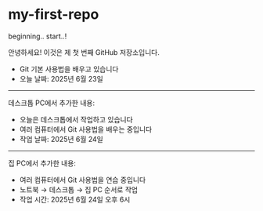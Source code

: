 # my-first-repo
beginning.. start..!

안녕하세요! 이것은 제 첫 번째 GitHub 저장소입니다.

- Git 기본 사용법을 배우고 있습니다
- 오늘 날짜: 2025년 6월 23일

---
데스크톱 PC에서 추가한 내용:
- 오늘은 데스크톱에서 작업하고 있습니다
- 여러 컴퓨터에서 Git 사용법을 배우는 중입니다
- 작업 날짜: 2025년 6월 24일

---
집 PC에서 추가한 내용:
- 여러 컴퓨터에서 Git 사용법을 연습 중입니다
- 노트북 → 데스크톱 → 집 PC 순서로 작업
- 작업 시간: 2025년 6월 24일 오후 6시